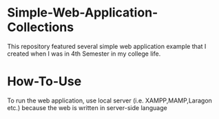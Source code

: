 # Simple-Web-Application-Collections
This repository featured several simple web application example that I created when I was in 4th Semester in my college life.
# How-To-Use
To run the web application, use local server (i.e. XAMPP,MAMP,Laragon etc.) because the web is written in server-side language
